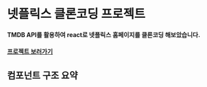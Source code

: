 # 넷플릭스 클론코딩 프로젝트
#### TMDB API를 활용하여 react로 넷플릭스 홈페이지를 클론코딩 해보았습니다.
#### [프로젝트 보러가기](http://portfolio-react-netflix.s3-website.ap-northeast-2.amazonaws.com/)



## 컴포넌트 구조 요약


